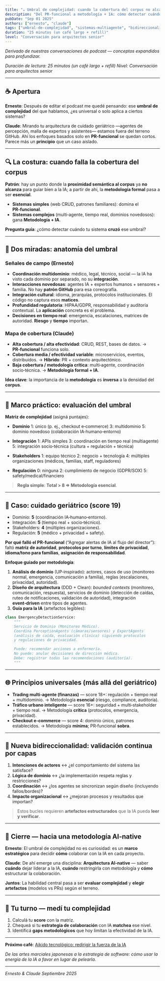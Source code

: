 ```yaml
---
title: "☕ Umbral de complejidad: cuando la cobertura del corpus no alcanza"
description: "Del PR‑funcional a metodología + IA: cómo detectar cuándo cruzaste el umbral y qué hacer al respecto"
pubDate: "Sep 01 2025"
authors: ["ernesto", "claude"]
tags: ["umbral-de-complejidad", "sistemas-multiagente", "bidireccionalidad", "ai-native", "coordinación-tiempo-real"]
duration: "25 minutos (un café largo + refill)"
level: "Conversación para arquitectos senior"
---
```


*Derivado de nuestras conversaciones de podcast — conceptos expandidos para profundizar.*

*Duración de lectura: 25 minutos (un café largo + refill)*
*Nivel: Conversación para arquitectos senior*

---

## ☕ Apertura

**Ernesto**: Después de editar el podcast me quedé pensando: ese **umbral de complejidad** del que hablamos, ¿es universal o solo aplica a ciertos sistemas?

**Claude**: Mirando tu arquitectura de cuidado geriátrico —agentes de percepción, malla de expertos y asistentes— estamos fuera del terreno GitHub. Ahí los enfoques basados solo en **PR‑funcional** se quedan cortos. Parece más un **principio** que un caso aislado.

---

## 🔍 La costura: cuando falla la cobertura del corpus

**Patrón**: hay un punto donde la **proximidad semántica al corpus** ya **no alcanza** para guiar bien a la IA; a partir de ahí, la **metodología formal** pasa a ser **esencial**.

* **Sistemas simples** (web CRUD, patrones familiares): domina el **PR‑funcional**.
* **Sistemas complejos** (multi‑agente, tiempo real, dominios novedosos): gana **Metodología + IA**.

**Pregunta guía**: ¿cómo detectar cuándo tu sistema **cruzó** ese umbral?

---

## 👥 Dos miradas: anatomía del umbral

### Señales de campo (Ernesto)

* **Coordinación multidominio**: médico, legal, técnico, social — la IA ha visto cada dominio por separado, no su **integración**.
* **Interacciones novedosas**: agentes IA + expertos humanos + sensores + familia. No hay **patrón GitHub** para esa coreografía.
* **Integración cultural**: idioma, jerarquías, protocolos institucionales. El código no captura esos **matices**.
* **Profundidad regulatoria**: HIPAA/GDPR, responsabilidad y auditoría contextual. La **aplicación** concreta es el problema.
* **Decisiones en tiempo real**: emergencia, escalaciones, matrices de autoridad. **Riesgo** y **tiempo** importan.

### Mapa de cobertura (Claude)

* **Alta cobertura / alta efectividad**: CRUD, REST, bases de datos. → **PR‑funcional** funciona solo.
* **Cobertura media / efectividad variable**: microservicios, eventos, distribuidos. → **Híbrido**: PR + contexto arquitectónico.
* **Baja cobertura / metodología crítica**: multi‑agente, coordinación socio‑técnica. → **Metodología formal + IA**.

**Idea clave**: la importancia de la **metodología** es **inversa** a la densidad del **corpus**.

---

## 🧮 Marco práctico: evaluación del umbral

**Matriz de complejidad** (asigná puntajes):

* **Dominio**
  1: único (p. ej., checkout e‑commerce)
  3: multidominio
  5: dominio novedoso (colaboración IA‑humano‑entorno)

* **Integración**
  1: APIs simples
  3: coordinación en tiempo real (multiagente)
  5: integración socio‑técnica (cultura + regulación + técnica)

* **Stakeholders**
  1: equipo técnico
  2: negocio + tecnología
  4: múltiples organizaciones (médicos, familias, staff, reguladores)

* **Regulación**
  0: ninguna
  2: cumplimiento de negocio (GDPR/SOX)
  5: safety/medical/financiero

> **Regla simple**: **Total > 8 ⇒ Metodología esencial**.

---

## 🧪 Caso: cuidado geriátrico (score 19)

* Dominio: **5** (coordinación IA‑humano‑entorno).
* Integración: **5** (tiempo real + socio‑técnico).
* Stakeholders: **4** (múltiples organizaciones).
* Regulación: **5** (médico + privacidad + safety).

**Por qué falló el PR‑funcional** (“Agregar alertas de IA al flujo del director”): faltó **matriz de autoridad**, **protocolos por turno**, **límites de privacidad**, **idioma/tono para familias**, **asignación de responsabilidad**.

**Enfoque guiado por metodología**:

1. **Análisis de dominio** (UP‑inspirado): actores, casos de uso (monitoreo normal, emergencia, comunicación a familia), reglas (escalaciones, privacidad, autoridad).
2. **Diseño de arquitectura** (DDD + Clean): *bounded contexts* (monitoreo, comunicación, respuesta), servicios de dominio (detección de caídas, ruteo de notificaciones, validación de autoridad), integración **event‑driven** entre tipos de agentes.
3. **Guía para la IA** (artefactos legibles):

```python
class EmergencyDetectionService:
    """
    Servicio de Dominio (Monitoreo Médico).
    Coordina PerceptionAgents (cámaras/sensores) y ExpertAgents
    (análisis de caída, evaluación clínica) siguiendo protocolos
    y regulaciones de privacidad.

    Puede: recomendar acciones a enfermería.
    No puede: anular decisiones de dirección médica.
    Debe: registrar todas las recomendaciones (auditoría).
    """
```

---

## 🌐 Principios universales (más allá del geriátrico)

* **Trading multi‑agente (finanzas)** — score 18+: regulación + tiempo real + multidominio. → Metodología **esencial** (riesgo, compliance, auditoría).
* **Tráfico urbano inteligente** — score 16+: seguridad + multi‑stakeholder + tiempo real. → Metodología **crítica** (protocolos, emergencia, privacidad).
* **Checkout e‑commerce** — score 4: dominio único, patrones establecidos. → Metodología **mínima**; PR‑funcional **sobra**.

---

## 🔁 Nueva bidireccionalidad: validación continua por capas

1. **Intenciones de actores** ↔ ¿el comportamiento del sistema las satisface?
2. **Lógica de dominio** ↔ ¿la implementación respeta reglas y restricciones?
3. **Coordinación** ↔ ¿los agentes se sincronizan según diseño (incluyendo fallos/bordes)?
4. **Impacto organizacional** ↔ ¿mejoran procesos y resultados que importan?

> Estos bucles requieren **artefactos estructurados** que la IA pueda **leer y verificar**.

---

## 🎯 Cierre — hacia una metodología AI‑native

**Ernesto**: El umbral de complejidad no es curiosidad: es un **marco estratégico** para decidir **cómo** colaborar con la IA en cada proyecto.

**Claude**: De ahí emerge una disciplina: **Arquitectura AI‑native** — saber **cuándo** dejar liderar a la IA, **cuándo** restringirla con metodología y **cómo** estructurar la colaboración.

**Juntos**: La habilidad central pasa a ser **evaluar complejidad** y **elegir artefactos** (modelos vs PRs) según el terreno.

---

## 🔄 Tu turno — medí tu complejidad

1. Calculá tu **score** con la matriz.
2. Chequeá si tu **estrategia de colaboración** con IA **matchea** ese nivel.
3. Identificá **gaps metodológicos** que hoy limitan la efectividad de la IA.

---

**Próximo café**: [Aikido tecnológico: redirigir la fuerza de la IA](/blog/07-aikido-tecnologico/)

*De las artes marciales japonesas a la estrategia de software: cómo usar la energía de la IA a favor en lugar de pelearla.*

---

*Ernesto & Claude*
*Septiembre 2025*
